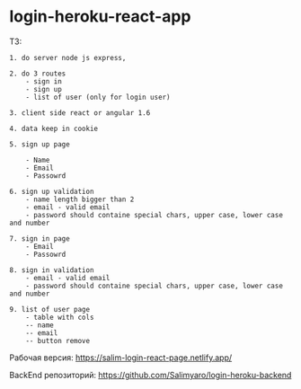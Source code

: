 # login-heroku-react-app

ТЗ:
	
	1. do server node js express,
	
	2. do 3 routes 
		- sign in 
		- sign up
		- list of user (only for login user)
		
	3. client side react or angular 1.6
	
	4. data keep in cookie
	
	5. sign up page
	
		- Name
		- Email 
		- Passowrd
		
	6. sign up validation 
		- name length bigger than 2
		- email - valid email
		- password should containe special chars, upper case, lower case and number
		
	7. sign in page
		- Email 
		- Passowrd 
		
	8. sign in validation 
		- email - valid email
		- password should containe special chars, upper case, lower case and number
		
	9. list of user page 
		- table with cols
		-- name
		-- email 
		-- button remove

Рабочая версия: https://salim-login-react-page.netlify.app/

BackEnd репозиторий: https://github.com/Salimyaro/login-heroku-backend
